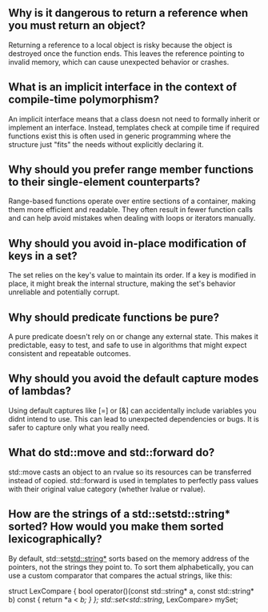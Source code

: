 
## Why is it dangerous to return a reference when you must return an object?
Returning a reference to a local object is risky because the object is destroyed once the function ends. This leaves the reference pointing to invalid memory, which can cause unexpected behavior or crashes.

## What is an implicit interface in the context of compile-time polymorphism?
An implicit interface means that a class doesn not need to formally inherit or implement an interface. Instead, templates check at compile time if required functions exist this is often used in generic programming where the structure just "fits" the needs without explicitly declaring it.

## Why should you prefer range member functions to their single-element counterparts?
Range-based functions operate over entire sections of a container, making them more efficient and readable. They often result in fewer function calls and can help avoid mistakes when dealing with loops or iterators manually.

## Why should you avoid in-place modification of keys in a set?
The set relies on the key's value to maintain its order. If a key is modified in place, it might break the internal structure, making the set's behavior unreliable and potentially corrupt.

## Why should predicate functions be pure?
A pure predicate doesn't rely on or change any external state. This makes it predictable, easy to test, and safe to use in algorithms that might expect consistent and repeatable outcomes.

## Why should you avoid the default capture modes of lambdas?
Using default captures like [=] or [&] can accidentally include variables you didnt intend to use. This can lead to unexpected dependencies or bugs. It is safer to capture only what you really need.

## What do std::move and std::forward do?
std::move casts an object to an rvalue so its resources can be transferred instead of copied. std::forward is used in templates to perfectly pass values with their original value category (whether lvalue or rvalue).

## How are the strings of a std::setstd::string* sorted? How would you make them sorted lexicographically?
By default, std::set<std::string*> sorts based on the memory address of the pointers, not the strings they point to. To sort them alphabetically, you can use a custom comparator that compares the actual strings, like this:

struct LexCompare 
{
    bool operator()(const std::string* a, const std::string* b) const 
{
        return *a < *b;
    }
};
std::set<std::string*, LexCompare> mySet;
